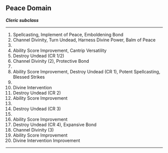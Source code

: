 ﻿## Peace Domain

***Cleric subclass***

___
1. Spellcasting, Implement of Peace, Emboldening Bond
2. Channel Divinity, Turn Undead, Harness Divine Power, Balm of Peace
3.  
4. Ability Score Improvement, Cantrip Versatility
5. Destroy Undead (CR 1/2)
6. Channel Divinity (2), Protective Bond
7.  
8. Ability Score Improvement, Destroy Undead (CR 1), Potent Spellcasting, Blessed Strikes
9.  
10. Divine Intervention
11. Destroy Undead (CR 2)
12. Ability Score Improvement
13.  
14. Destroy Undead (CR 3)
15.  
16. Ability Score Improvement
17. Destroy Undead (CR 4), Expansive Bond
18. Channel Divinity (3)
19. Ability Score Improvement
20. Divine Intervention Improvement

---
